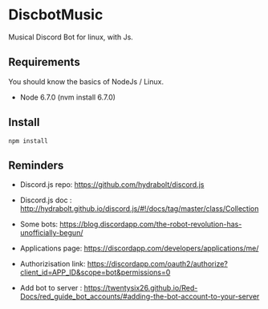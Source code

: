 # DiscbotMusic
Musical Discord Bot for linux, with Js.

## Requirements

You should know the basics of NodeJs / Linux.

- Node 6.7.0 (nvm install 6.7.0)

## Install

`npm install`

## Reminders

- Discord.js repo: https://github.com/hydrabolt/discord.js
- Discord.js doc : http://hydrabolt.github.io/discord.js/#!/docs/tag/master/class/Collection

- Some bots: https://blog.discordapp.com/the-robot-revolution-has-unofficially-begun/
- Applications page: https://discordapp.com/developers/applications/me/
- Authorizisation link: https://discordapp.com/oauth2/authorize?client_id=APP_ID&scope=bot&permissions=0
- Add bot to server : https://twentysix26.github.io/Red-Docs/red_guide_bot_accounts/#adding-the-bot-account-to-your-server
